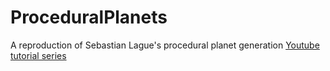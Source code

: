 # ProceduralPlanets
A reproduction of Sebastian Lague's procedural planet generation [Youtube tutorial series](https://www.youtube.com/playlist?list=PLFt_AvWsXl0cONs3T0By4puYy6GM22ko8 "Youtube playlist")

